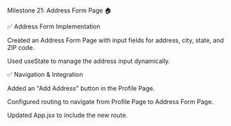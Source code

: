 Milestone 21: Address Form Page 🏠

✅ Address Form Implementation

Created an Address Form Page with input fields for address, city, state, and ZIP code.

Used useState to manage the address input dynamically.

✅ Navigation & Integration

Added an "Add Address" button in the Profile Page.

Configured routing to navigate from Profile Page to Address Form Page.

Updated App.jsx to include the new route.